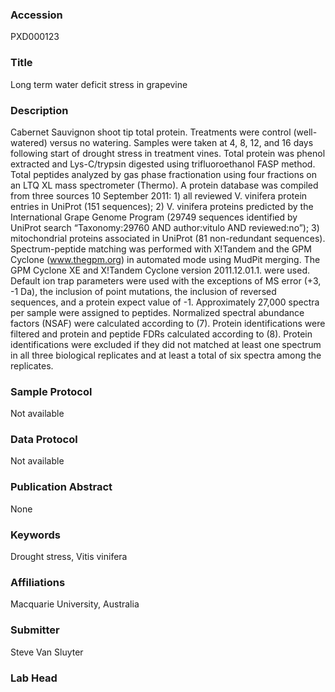 ### Accession
PXD000123

### Title
Long term water deficit stress in grapevine

### Description
Cabernet Sauvignon shoot tip total protein. Treatments were control (well-watered) versus no watering. Samples were taken at 4, 8, 12, and 16 days following start of drought stress in treatment vines. Total protein was phenol extracted and Lys-C/trypsin digested using trifluoroethanol FASP method.  Total peptides analyzed by gas phase fractionation using four fractions on an LTQ XL mass spectrometer (Thermo). A protein database was compiled from three sources 10 September 2011: 1) all reviewed V. vinifera protein entries in UniProt (151 sequences); 2) V. vinifera proteins predicted by the International Grape Genome Program (29749 sequences identified by UniProt search “Taxonomy:29760 AND author:vitulo AND reviewed:no”); 3) mitochondrial proteins associated in UniProt (81 non-redundant sequences). Spectrum-peptide matching was performed with X!Tandem and the GPM Cyclone (www.thegpm.org) in automated mode using MudPit merging. The GPM Cyclone XE and X!Tandem Cyclone version 2011.12.01.1. were used. Default ion trap parameters were used with the exceptions of MS error (+3, -1 Da), the inclusion of point mutations, the inclusion of reversed sequences, and a protein expect value of -1. Approximately 27,000 spectra per sample were assigned to peptides. Normalized spectral abundance factors (NSAF) were calculated according to (7). Protein identifications were filtered and protein and peptide FDRs calculated according to (8). Protein identifications were excluded if they did not matched at least one spectrum in all three biological replicates and at least a total of six spectra among the replicates.

### Sample Protocol
Not available

### Data Protocol
Not available

### Publication Abstract
None

### Keywords
Drought stress, Vitis vinifera

### Affiliations
Macquarie University, Australia

### Submitter
Steve Van Sluyter

### Lab Head



